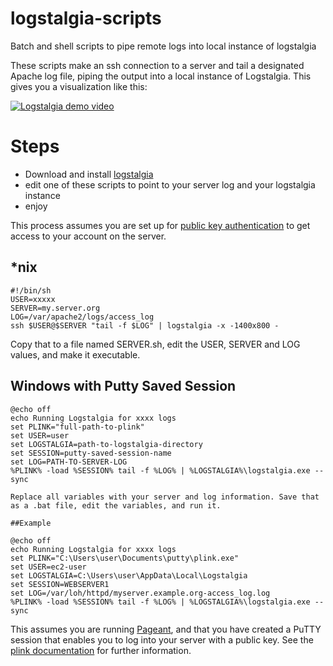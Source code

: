 logstalgia-scripts
=================

Batch and shell scripts to pipe remote logs into local instance of logstalgia

These scripts make an ssh connection to a server and tail a designated Apache log file, piping the output into a local instance of Logstalgia. This gives you a visualization like this:

[![Logstalgia demo video](http://img.youtube.com/vi/HeWfkPeDQbY/0.jpg)](http://www.youtube.com/watch?v=HeWfkPeDQbY)

# Steps

* Download and install [logstalgia](http://code.google.com/p/logstalgia/)
* edit one of these scripts to point to your server log and your logstalgia instance
* enjoy

This process assumes you are set up for [public key authentication](https://hkn.eecs.berkeley.edu/~dhsu/ssh_public_key_howto.html) to get access to your account on the server.

## *nix

```
#!/bin/sh   
USER=xxxxx
SERVER=my.server.org
LOG=/var/apache2/logs/access_log
ssh $USER@$SERVER "tail -f $LOG" | logstalgia -x -1400x800 -
```

Copy that to a file named SERVER.sh, edit the USER, SERVER and LOG values, and make it executable.

## Windows with Putty Saved Session

```
@echo off
echo Running Logstalgia for xxxx logs
set PLINK="full-path-to-plink"
set USER=user
set LOGSTALGIA=path-to-logstalgia-directory
set SESSION=putty-saved-session-name
set LOG=PATH-TO-SERVER-LOG
%PLINK% -load %SESSION% tail -f %LOG% | %LOGSTALGIA%\logstalgia.exe --sync

Replace all variables with your server and log information. Save that as a .bat file, edit the variables, and run it.

##Example

@echo off
echo Running Logstalgia for xxxx logs
set PLINK="C:\Users\user\Documents\putty\plink.exe"
set USER=ec2-user
set LOGSTALGIA=C:\Users\user\AppData\Local\Logstalgia
set SESSION=WEBSERVER1
set LOG=/var/loh/httpd/myserver.example.org-access_log.log
%PLINK% -load %SESSION% tail -f %LOG% | %LOGSTALGIA%\logstalgia.exe --sync
```

This assumes you are running [Pageant](http://www.chiark.greenend.org.uk/~sgtatham/putty/download.html), and that you have created a PuTTY session that enables you to log into your server with a public key. See the [plink documentation](http://the.earth.li/~sgtatham/putty/0.60/htmldoc/Chapter7.html#S7.2.2) for further information.
